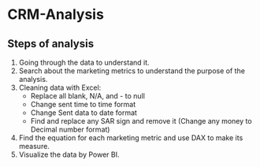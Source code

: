 # CRM-Analysis

## Steps of analysis

1.	Going through the data to understand it.
2.	Search about the marketing metrics to understand the purpose of the analysis.
3.	Cleaning data with Excel:
    -	Replace all blank, N/A, and - to null
    -	Change sent time to time format
    -	Change Sent data to date format
    -	Find and replace any SAR sign and remove it (Change any money to Decimal number format)
4.	Find the equation for each marketing metric and use DAX to make its measure.
6.	Visualize the data by Power BI.

